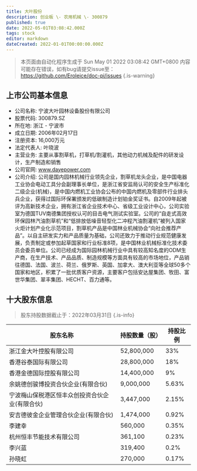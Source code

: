 ```yaml
---
title: 大叶股份
description: 创业板 \- 农用机械 \- 300879
published: true
date: 2022-05-01T03:08:42.000Z
tags: stock
editor: markdown
dateCreated: 2022-01-01T00:00:00.000Z
---
```


> 本页面由自动化程序生成于 Sun May 01 2022 03:08:42 GMT+0800
> 内容可能存在错误，如有bug请提交issue至：https://github.com/Eroleice/doc-pi/issues
{.is-warning}

## 上市公司基本信息
- 公司名称: 宁波大叶园林设备股份有限公司
- 股票代码: 300879.SZ
- 所在地: 浙江 - 宁波市
- 成立日期: 2006年02月17日
- 注册资本: 16,000万元
- 法定代表人: 叶晓波
- 主营业务: 主要从事割草机，打草机/割灌机，其他动力机械及配件的研发设计，生产制造和销售
- 公司官网: www.dayepower.com
- 公司介绍: 公司是国内园林机械行业领先企业，割草机龙头企业，是中国电器工业协会电动工具分会副理事长单位，是浙江省安监局认可的安全生产标准化二级企业(机械)，是中国内燃机工业协会公布的中国内燃机及零部件行业排头兵企业，获得过国际环保署颁发的低碳制造计划铂金奖证书。自2009年起被评为高新技术企业，拥有浙江省企业技术中心、省级工业设计中心，公司实验室为德国TUV南德集团授权认可的目击电气测试实验室。公司的“自走式高效环保园林汽油割草机”和“低排放低噪音轻型化二冲程汽油割灌机”被列入国家火炬计划产业化示范项目，割草机产品是中国林业机械协会“向社会推荐产品”。以自主研发实力和产品质量为基础，公司还致力于推动行业规范健康发展，负责制定或参加起草国家和行业标准8项，是中国林业机械标准化技术委员会委员单位。公司已经成为国际园林机械行业中具有较高知名度的ODM生产商，在生产技术、产品品质、制造规模等方面具有较高的市场地位，产品销往德国、法国、波兰、荷兰、俄罗斯、英国、加拿大、澳大利亚等全球50多个国家和地区，积累了一批优质客户资源，主要客户包括安达屋集团、牧田、富世华集团、翠丰集团、HECHT、百力通等。


## 十大股东信息
> 股东持股数据截止于：2022年03月31日
{.is-info}

| 股东名称 | 持股数量（股） | 持股比例 |
| --- | --- | --- |
| 浙江金大叶控股有限公司 | 52,800,000 | 33% |
| 香港谷泰国际有限公司 | 28,800,000 | 18% |
| 香港金德国际控股有限公司 | 14,400,000 | 9% |
| 余姚德创骏博投资合伙企业(有限合伙) | 9,000,000 | 5.63% |
| 宁波梅山保税港区恒丰众创投资合伙企业(有限合伙) | 3,447,000 | 2.15% |
| 安吉德彼金企业管理合伙企业(有限合伙) | 1,474,000 | 0.92% |
| 李建幸 | 560,000 | 0.35% |
| 杭州恒丰节能技术有限公司 | 361,100 | 0.23% |
| 李兴蓝 | 319,400 | 0.2% |
| 孙晓虹 | 270,000 | 0.17% |




